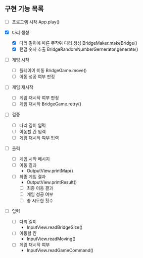 ## 구현 기능 목록

- [ ] 프로그램 시작
    App.play()

- [x] 다리 생성
    - [x] 다리 길이에 따른 무작위 다리 생성
        BridgeMaker.makeBridge()
    - [x] 랜덤 숫자 추출
        BridgeRandomNumberGernerator.generate()

- [ ] 게임 시작
    - [ ] 플레이어 이동
        BridgeGame.move()
    - [ ] 이동 성공 여부 판정

- [ ] 게임 재시작
    - [ ] 게임 재시작 여부 판정
    - [ ] 게임 재시작
        BridgeGame.retry()

- [ ] 검증
    - [ ] 다리 길이 입력
    - [ ] 이동할 칸 입력
    - [ ] 게임 재시작 여부 입력

- [ ] 출력
    - [ ] 게임 시작 메시지
    - [ ] 이동 결과
        - OutputView.printMap()
    - [ ] 최종 게임 결과
        - OutputView.printResult()
        - [ ] 최종 이동 결과
        - [ ] 게임 성공 여부
        - [ ] 총 시도한 횟수

- [ ] 입력
    - [ ] 다리 길이
        - InputView.readBridgeSize()
    - [ ] 이동할 칸
        - InputView.readMoving()
    - [ ] 게임 재시작 여부
        - InputView.readGameCommand()